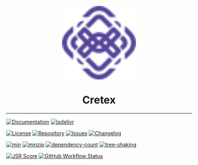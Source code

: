 <div align="center">
  <img src="logo.svg" width="200px" align="center" alt="Cretex logo" />
  <h1 align="center">Cretex</h1>
</div>

---

[![Documentation](https://img.shields.io/badge/Docs-3b3b3b.svg?logo=github)](https://ilkhoeri.github.io/cretex/)
[![jsdelivr](https://img.shields.io/jsdelivr/npm/hm/cretex?logo=jsdelivr)](https://www.jsdelivr.com/package/npm/cretex)

[![License](https://img.shields.io/github/license/ilkhoeri/cretex)](https://opensource.org/licenses/MIT)
[![Repository](https://img.shields.io/badge/created%20by-@ilkhoeri-4bbaab.svg?logo=github)](https://github.com/ilkhoeri/cretex)
[![Issues](https://img.shields.io/badge/Issues-red.svg?label=%F0%9F%90%9E)](https://github.com/ilkhoeri/cretex/issues/new)
[![Changelog](https://img.shields.io/badge/Changelog-green.svg?label=%F0%9F%93%91)](/changelog)

[![min](https://badgen.net/bundlephobia/min/cretex)](https://bundlephobia.com/package/cretex)
[![minzip](https://badgen.net/bundlephobia/minzip/cretex)](https://bundlephobia.com/package/cretex)
[![dependency-count](https://badgen.net/bundlephobia/dependency-count/cretex)](https://bundlephobia.com/package/cretex)
[![tree-shaking](https://badgen.net/bundlephobia/tree-shaking/cretex)](https://bundlephobia.com/package/cretex)

[![JSR Score](https://jsr.io/badges/@cretex/dynamic/score?label=score)](https://jsr.io/@cretex/dynamic)
[![GitHub Workflow Status](https://img.shields.io/github/actions/workflow/status/ilkhoeri/cretex/test.yml?branch=main&label=Unit%20Tests&style=flat-square)](https://github.com/ilkhoeri/cretex)
